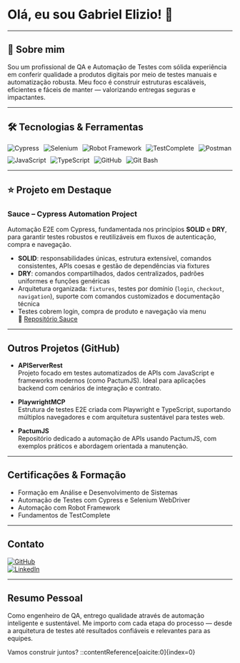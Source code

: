 # Olá, eu sou Gabriel Elizio! 👋

---

## 🧭 Sobre mim

Sou um profissional de QA e Automação de Testes com sólida experiência em conferir qualidade a produtos digitais por meio de testes manuais e automatização robusta. Meu foco é construir estruturas escaláveis, eficientes e fáceis de manter — valorizando entregas seguras e impactantes.

---

## 🛠️ Tecnologias & Ferramentas

<div style="display: flex; gap: 10px; flex-wrap: wrap;">
  <img src="https://img.shields.io/badge/Cypress-058a5e?logo=cypress&logoColor=fff" alt="Cypress"/>
  <img src="https://img.shields.io/badge/Selenium-43B02A?logo=selenium&logoColor=fff" alt="Selenium"/>
  <img src="https://img.shields.io/badge/Robot%20Framework-000000?logo=robotframework&logoColor=white" alt="Robot Framework"/>
  <img src="https://img.shields.io/badge/TestComplete-009688?logo=testcomplete&logoColor=white" alt="TestComplete"/>
  <img src="https://img.shields.io/badge/Postman-FF6C37?logo=postman&logoColor=fff" alt="Postman"/>
  <img src="https://img.shields.io/badge/JavaScript-F7DF1E?logo=javascript&logoColor=000" alt="JavaScript"/>
  <img src="https://img.shields.io/badge/TypeScript-3178C6?logo=typescript&logoColor=fff" alt="TypeScript"/>
  <img src="https://img.shields.io/badge/GitHub-181717?logo=github&logoColor=fff" alt="GitHub"/>
  <img src="https://img.shields.io/badge/Git-Bash-FF0000?style=flat&logo=git&logoColor=yellow" alt="Git Bash"/>
</div>

---

## ⭐ Projeto em Destaque

### Sauce – Cypress Automation Project  
Automação E2E com Cypress, fundamentada nos princípios **SOLID** e **DRY**, para garantir testes robustos e reutilizáveis em fluxos de autenticação, compra e navegação.  
- **SOLID**: responsabilidades únicas, estrutura extensível, comandos consistentes, APIs coesas e gestão de dependências via fixtures  
- **DRY**: comandos compartilhados, dados centralizados, padrões uniformes e funções genéricas  
- Arquitetura organizada: `fixtures`, testes por domínio (`login`, `checkout`, `navigation`), suporte com comandos customizados e documentação técnica  
- Testes cobrem login, compra de produto e navegação via menu  
🔗 [Repositório Sauce](https://github.com/gabrielelizio/Sauce)

---

##  Outros Projetos (GitHub)

- **APIServerRest**  
  Projeto focado em testes automatizados de APIs com JavaScript e frameworks modernos (como PactumJS). Ideal para aplicações backend com cenários de integração e contrato.

- **PlaywrightMCP**  
  Estrutura de testes E2E criada com Playwright e TypeScript, suportando múltiplos navegadores e com arquitetura sustentável para testes web.

- **PactumJS**  
  Repositório dedicado a automação de APIs usando PactumJS, com exemplos práticos e abordagem orientada a manutenção.

---

##  Certificações & Formação

- Formação em Análise e Desenvolvimento de Sistemas  
- Automação de Testes com Cypress e Selenium WebDriver  
- Automação com Robot Framework  
- Fundamentos de TestComplete  

---

##  Contato

[![GitHub](https://img.shields.io/badge/GitHub-181717?logo=github&logoColor=fff)](https://github.com/gabrielelizio)  
[![LinkedIn](https://img.shields.io/badge/LinkedIn-blue?logo=linkedin&logoColor=white)](https://www.linkedin.com/in/gabriel-elizio/)

---

##  Resumo Pessoal

Como engenheiro de QA, entrego qualidade através de automação inteligente e sustentável. Me importo com cada etapa do processo — desde a arquitetura de testes até resultados confiáveis e relevantes para as equipes.  

Vamos construir juntos? 
::contentReference[oaicite:0]{index=0}
